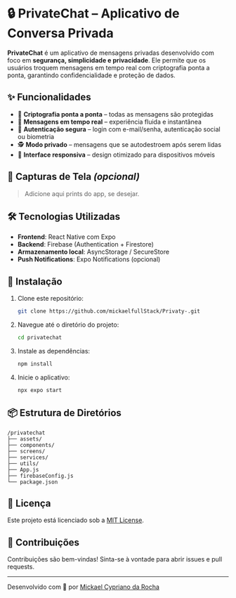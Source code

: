 # 🔒 PrivateChat – Aplicativo de Conversa Privada

**PrivateChat** é um aplicativo de mensagens privadas desenvolvido com foco em **segurança, simplicidade e privacidade**. Ele permite que os usuários troquem mensagens em tempo real com criptografia ponta a ponta, garantindo confidencialidade e proteção de dados.

## ✨ Funcionalidades

- 🔐 **Criptografia ponta a ponta** – todas as mensagens são protegidas
- 💬 **Mensagens em tempo real** – experiência fluida e instantânea
- 👤 **Autenticação segura** – login com e-mail/senha, autenticação social ou biometria
- 🕵️ **Modo privado** – mensagens que se autodestroem após serem lidas
- 📱 **Interface responsiva** – design otimizado para dispositivos móveis

## 📸 Capturas de Tela *(opcional)*

> Adicione aqui prints do app, se desejar.

## 🛠️ Tecnologias Utilizadas

- **Frontend**: React Native com Expo
- **Backend**: Firebase (Authentication + Firestore)
- **Armazenamento local**: AsyncStorage / SecureStore
- **Push Notifications**: Expo Notifications (opcional)

## 🚀 Instalação

1. Clone este repositório:

   ```bash
   git clone https://github.com/mickaelfullStack/Privaty-.git
   ```

2. Navegue até o diretório do projeto:

   ```bash
   cd privatechat
   ```

3. Instale as dependências:

   ```bash
   npm install
   ```

4. Inicie o aplicativo:

   ```bash
   npx expo start
   ```

## 📦 Estrutura de Diretórios

```plaintext
/privatechat
├── assets/
├── components/
├── screens/
├── services/
├── utils/
├── App.js
├── firebaseConfig.js
└── package.json
```

## 📄 Licença

Este projeto está licenciado sob a [MIT License](LICENSE).

## 🙌 Contribuições

Contribuições são bem-vindas! Sinta-se à vontade para abrir issues e pull requests.

---

Desenvolvido com 💙 por [Mickael Cypriano da Rocha](https://github.com/mickaelfullStack)

